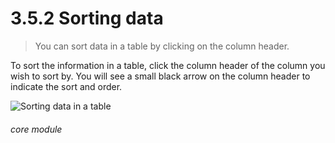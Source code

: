# 3.5.2    Sorting data

> You can sort data in a table by clicking on the column header. 

To sort the information in a table, click the column header of the column you wish to sort by. You will see a small black arrow on the column header to indicate the sort and order.

![Sorting data in a table](17a.png) 

###### core module

